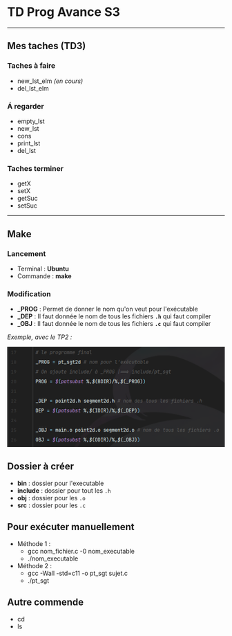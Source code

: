 # TD Prog Avance S3
_________________________

## Mes taches (TD3)

### Taches à faire

- new_lst_elm *(en cours)*
- del_lst_elm

### Á regarder 

- empty_lst
- new_lst
- cons
- print_lst
- del_lst

### Taches terminer

- getX
- setX
- getSuc
- setSuc

_________________________

## Make

### Lancement

- Terminal : **Ubuntu**
- Commande : **make**

### Modification 

- **_PROG** : Permet de donner le nom qu'on veut pour l'exécutable 
- **_DEP** : Il faut donnée le nom de tous les fichiers **`.h`** qui faut compiler
- **_OBJ** : Il faut donnée le nom de tous les fichiers **`.c`** qui faut compiler

_Exemple, avec le TP2 :_

![img.png](img.png)

## Dossier à créer

- **bin** : dossier pour l'executable
- **include** : dossier pour tout les `.h`
- **obj** : dossier pour les `.o`
- **src** : dossier pour les `.c`

## Pour exécuter manuellement

- Méthode 1 :
    - gcc nom_fichier.c -0 nom_executable
    - ./nom_executable
- Méthode 2 :
    - gcc -Wall -std=c11 -o pt_sgt sujet.c
    - ./pt_sgt

## Autre commende

- cd
- ls
